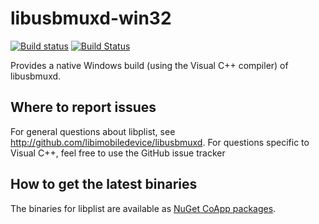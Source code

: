 # libusbmuxd-win32
[![Build status](https://ci.appveyor.com/api/projects/status/pru5c9lgtx12q4xj?svg=true)](https://ci.appveyor.com/project/qmfrederik/libusbmuxd)
[![Build Status](https://travis-ci.org/libimobiledevice-win32/libusbmuxd.svg?branch=msvc-master)](https://travis-ci.org/libimobiledevice-win32/libusbmuxd)

Provides a native Windows build (using the Visual C++ compiler) of libusbmuxd.

## Where to report issues
For general questions about libplist, see http://github.com/libimobiledevice/libusbmuxd. For questions specific to Visual C++, feel free to use the GitHub issue tracker

## How to get the latest binaries
The binaries for libplist are available as [NuGet CoApp packages](https://www.nuget.org/packages/libusbmuxd/).